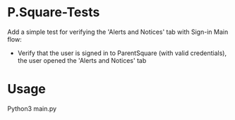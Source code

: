 # P.Square-Tests

Add a simple test for verifying the 'Alerts and Notices' tab with Sign-in
Main flow:
- Verify that the user is signed in to ParentSquare (with valid credentials), the user opened the 'Alerts and Notices' tab

# Usage
Python3 main.py
